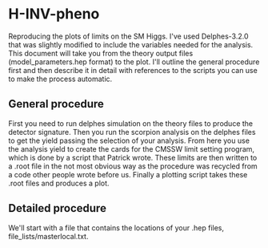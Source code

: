 # H-INV-pheno
Reproducing the plots of limits on the SM Higgs. I've used Delphes-3.2.0 that was slightly modified to include the variables needed for the analysis. This document will take you from the theory output files (model_parameters.hep format) to the plot. I'll outline the general procedure first and then describe it in detail with references to the scripts you can use to make the process automatic.

## General procedure
First you need to run delphes simulation on the theory files to produce the detector signature. Then you run the scorpion analysis on the delphes files to get the yield passing the selection of your analysis. From here you use the analysis yield to create the cards for the CMSSW limit setting program, which is done by a script that Patrick wrote. These limits are then written to a .root file in the not most obvious way as the procedure was recycled from a code other people wrote before us. Finally a plotting script takes these .root files and produces a plot.

## Detailed procedure

We'll start with a file that contains the locations of your .hep files, file_lists/masterlocal.txt. 

